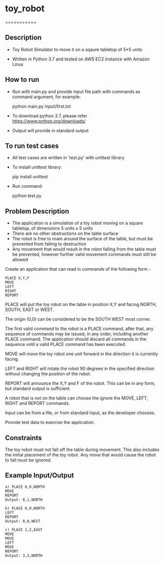 # toy_robot
===========

## Description

- Toy Robot Simulator to move it on a sqaure tabletop of 5*5 units

- Written in Python 3.7 and tested on AWS EC2 instance with Amazon Linux

## How to run

- Run with main.py and provide input file path with commands as command argument, for example:

	python main.py input/first.txt

- To download python 3.7, please refer https://www.python.org/downloads/

- Output will provide in standard output

## To run test cases

- All test cases are written in 'test.py' with unittest library

- To install unittest library:

	pip install unittest

- Run command:

	python test.py

## Problem Description

* The application is a simulation of a toy robot moving on a square tabletop, of dimensions 5 units x 5 units
* There are no other obstructions on the table surface
* The robot is free to roam around the surface of the table, but must be prevented from falling to destruction
* Any movement that would result in the robot falling from the table must be prevented, however further valid movement commands must still be allowed

Create an application that can read in commands of the following form -

    PLACE X,Y,F
    MOVE
    LEFT
    RIGHT
    REPORT

PLACE will put the toy robot on the table in position X,Y and facing NORTH, SOUTH, EAST or WEST.

The origin (0,0) can be considered to be the SOUTH WEST most corner.

The first valid command to the robot is a PLACE command, after that, any sequence of commands may be issued, in any order, including another PLACE command. The application should discard all commands in the sequence until a valid PLACE command has been executed.

MOVE will move the toy robot one unit forward in the direction it is currently facing.

LEFT and RIGHT will rotate the robot 90 degrees in the specified direction without changing the position of the robot.

REPORT will announce the X,Y and F of the robot. This can be in any form, but standard output is sufficient.

A robot that is not on the table can choose the ignore the MOVE, LEFT, RIGHT and REPORT commands.

Input can be from a file, or from standard input, as the developer chooses.

Provide test data to exercise the application.

## Constraints

The toy robot must not fall off the table during movement. This also includes the initial placement of the toy robot. Any move that would cause the robot to fall must be ignored.

## Example Input/Output

    a) PLACE 0,0,NORTH
    MOVE
    REPORT
    Output: 0,1,NORTH

    b) PLACE 0,0,NORTH
    LEFT
    REPORT
    Output: 0,0,WEST

    c) PLACE 1,2,EAST
    MOVE
    MOVE
    LEFT
    MOVE
    REPORT
    Output: 3,3,NORTH

